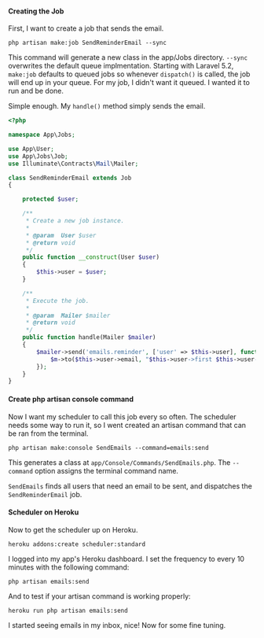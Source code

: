 #### Creating the Job

First, I want to create a job that sends the email.

```
php artisan make:job SendReminderEmail --sync
```

This command will generate a new class in the app/Jobs directory. `--sync` overwrites the default queue implmentation. Starting with Laravel 5.2, `make:job` defaults to queued jobs so whenever `dispatch()` is called, the job will end up in your queue. For my job, I didn't want it queued. I wanted it to run and be done.

Simple enough. My `handle()` method simply sends the email.

```php
<?php

namespace App\Jobs;

use App\User;
use App\Jobs\Job;
use Illuminate\Contracts\Mail\Mailer;

class SendReminderEmail extends Job
{

	protected $user;

	/**
	 * Create a new job instance.
	 *
	 * @param  User $user
	 * @return void
	 */
	public function __construct(User $user)
	{
		$this->user = $user;
	}

	/**
	 * Execute the job.
	 *
	 * @param  Mailer $mailer
	 * @return void
	 */
	public function handle(Mailer $mailer)
	{
		$mailer->send('emails.reminder', ['user' => $this->user], function ($m) {
			$m->to($this->user->email, "$this->user->first $this->user->last")->subject('Hey, you haven\'t finished your registration!');
		});
	}
}
```

#### Create php artisan console command

Now I want my scheduler to call this job every so often. The scheduler needs some way to run it, so I went created an artisan command that can be ran from the terminal.

```
php artisan make:console SendEmails --command=emails:send
```

This generates a class at `app/Console/Commands/SendEmails.php`. The `--command` option assigns the terminal command name.

`SendEmails` finds all users that need an email to be sent, and dispatches the `SendReminderEmail` job.

#### Scheduler on Heroku

Now to get the scheduler up on Heroku.

```
heroku addons:create scheduler:standard
```

I logged into my app's Heroku dashboard. I set the frequency to every 10 minutes with the following command:

```
php artisan emails:send
```

And to test if your artisan command is working properly:

```
heroku run php artisan emails:send
```

I started seeing emails in my inbox, nice! Now for some fine tuning.